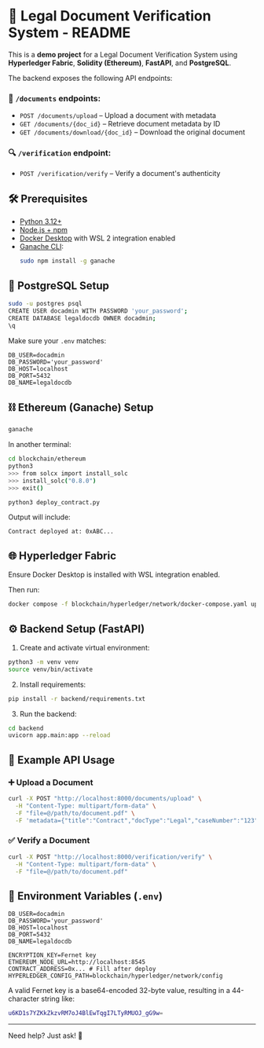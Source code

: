 # 📘 Legal Document Verification System - README

This is a **demo project** for a Legal Document Verification System using **Hyperledger Fabric**, **Solidity (Ethereum)**, **FastAPI**, and **PostgreSQL**.

The backend exposes the following API endpoints:

### 📁 `/documents` endpoints:
- `POST /documents/upload` – Upload a document with metadata
- `GET /documents/{doc_id}` – Retrieve document metadata by ID
- `GET /documents/download/{doc_id}` – Download the original document

### 🔍 `/verification` endpoint:
- `POST /verification/verify` – Verify a document's authenticity

## 🛠 Prerequisites

- [Python 3.12+](https://www.python.org)
- [Node.js + npm](https://nodejs.org/) 
- [Docker Desktop](https://www.docker.com/products/docker-desktop) with WSL 2 integration enabled
- [Ganache CLI](https://trufflesuite.com/ganache/):
  ```bash
  sudo npm install -g ganache
  ```

## 🐘 PostgreSQL Setup

```bash
sudo -u postgres psql
CREATE USER docadmin WITH PASSWORD 'your_password';
CREATE DATABASE legaldocdb OWNER docadmin;
\q
```

Make sure your `.env` matches:
```env
DB_USER=docadmin
DB_PASSWORD='your_password'
DB_HOST=localhost
DB_PORT=5432
DB_NAME=legaldocdb
```

## ⛓️ Ethereum (Ganache) Setup

```bash
ganache
```

In another terminal:
```bash
cd blockchain/ethereum
python3
>>> from solcx import install_solc
>>> install_solc("0.8.0")
>>> exit()

python3 deploy_contract.py
```

Output will include:
```
Contract deployed at: 0xABC...
```

## 🌐 Hyperledger Fabric

Ensure Docker Desktop is installed with WSL integration enabled.

Then run:
```bash
docker compose -f blockchain/hyperledger/network/docker-compose.yaml up -d
```
## ⚙️ Backend Setup (FastAPI)

1. Create and activate virtual environment:
```bash
python3 -m venv venv
source venv/bin/activate
```

2. Install requirements:
```bash
pip install -r backend/requirements.txt
```

3. Run the backend:
```bash
cd backend
uvicorn app.main:app --reload
```
## 📂 Example API Usage

### ➕ Upload a Document
```bash
curl -X POST "http://localhost:8000/documents/upload" \
  -H "Content-Type: multipart/form-data" \
  -F "file=@/path/to/document.pdf" \
  -F 'metadata={"title":"Contract","docType":"Legal","caseNumber":"123","parties":["Alice","Bob"],"tags":["contract"]}'
```

### ✅ Verify a Document
```bash
curl -X POST "http://localhost:8000/verification/verify" \
  -H "Content-Type: multipart/form-data" \
  -F "file=@/path/to/document.pdf"
```

## 🧩 Environment Variables (`.env`)
```env
DB_USER=docadmin
DB_PASSWORD='your_password'
DB_HOST=localhost
DB_PORT=5432
DB_NAME=legaldocdb

ENCRYPTION_KEY=Fernet key
ETHEREUM_NODE_URL=http://localhost:8545
CONTRACT_ADDRESS=0x... # Fill after deploy
HYPERLEDGER_CONFIG_PATH=blockchain/hyperledger/network/config
```

A valid Fernet key is a base64-encoded 32-byte value, resulting in a 44-character string like:
```bash
u6KD1s7YZKkZkzvRM7oJ4BlEwTqgI7LTyRMUOJ_gG9w=
```
---

Need help? Just ask! 🚀

